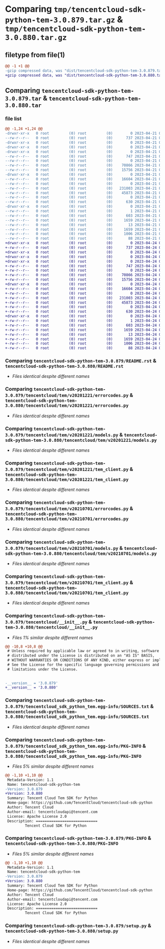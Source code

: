 # Comparing `tmp/tencentcloud-sdk-python-tem-3.0.879.tar.gz` & `tmp/tencentcloud-sdk-python-tem-3.0.880.tar.gz`

## filetype from file(1)

```diff
@@ -1 +1 @@
-gzip compressed data, was "dist/tencentcloud-sdk-python-tem-3.0.879.tar", last modified: Fri Apr 21 01:02:54 2023, max compression
+gzip compressed data, was "dist/tencentcloud-sdk-python-tem-3.0.880.tar", last modified: Mon Apr 24 03:39:32 2023, max compression
```

## Comparing `tencentcloud-sdk-python-tem-3.0.879.tar` & `tencentcloud-sdk-python-tem-3.0.880.tar`

### file list

```diff
@@ -1,24 +1,24 @@
-drwxr-xr-x   0 root         (0) root         (0)        0 2023-04-21 01:02:54.000000 tencentcloud-sdk-python-tem-3.0.879/
--rw-r--r--   0 root         (0) root         (0)      737 2023-04-21 01:02:54.000000 tencentcloud-sdk-python-tem-3.0.879/README.rst
-drwxr-xr-x   0 root         (0) root         (0)        0 2023-04-21 01:02:54.000000 tencentcloud-sdk-python-tem-3.0.879/tencentcloud/
-drwxr-xr-x   0 root         (0) root         (0)        0 2023-04-21 01:02:54.000000 tencentcloud-sdk-python-tem-3.0.879/tencentcloud/tem/
-drwxr-xr-x   0 root         (0) root         (0)        0 2023-04-21 01:02:54.000000 tencentcloud-sdk-python-tem-3.0.879/tencentcloud/tem/v20201221/
--rw-r--r--   0 root         (0) root         (0)      747 2023-04-21 01:02:54.000000 tencentcloud-sdk-python-tem-3.0.879/tencentcloud/tem/v20201221/errorcodes.py
--rw-r--r--   0 root         (0) root         (0)        0 2023-04-21 01:02:54.000000 tencentcloud-sdk-python-tem-3.0.879/tencentcloud/tem/v20201221/__init__.py
--rw-r--r--   0 root         (0) root         (0)    70866 2023-04-21 01:02:54.000000 tencentcloud-sdk-python-tem-3.0.879/tencentcloud/tem/v20201221/models.py
--rw-r--r--   0 root         (0) root         (0)    15756 2023-04-21 01:02:54.000000 tencentcloud-sdk-python-tem-3.0.879/tencentcloud/tem/v20201221/tem_client.py
-drwxr-xr-x   0 root         (0) root         (0)        0 2023-04-21 01:02:54.000000 tencentcloud-sdk-python-tem-3.0.879/tencentcloud/tem/v20210701/
--rw-r--r--   0 root         (0) root         (0)    16604 2023-04-21 01:02:54.000000 tencentcloud-sdk-python-tem-3.0.879/tencentcloud/tem/v20210701/errorcodes.py
--rw-r--r--   0 root         (0) root         (0)        0 2023-04-21 01:02:54.000000 tencentcloud-sdk-python-tem-3.0.879/tencentcloud/tem/v20210701/__init__.py
--rw-r--r--   0 root         (0) root         (0)   231003 2023-04-21 01:02:54.000000 tencentcloud-sdk-python-tem-3.0.879/tencentcloud/tem/v20210701/models.py
--rw-r--r--   0 root         (0) root         (0)    45873 2023-04-21 01:02:54.000000 tencentcloud-sdk-python-tem-3.0.879/tencentcloud/tem/v20210701/tem_client.py
--rw-r--r--   0 root         (0) root         (0)        0 2023-04-21 01:02:54.000000 tencentcloud-sdk-python-tem-3.0.879/tencentcloud/tem/__init__.py
--rw-r--r--   0 root         (0) root         (0)      630 2023-04-21 01:02:54.000000 tencentcloud-sdk-python-tem-3.0.879/tencentcloud/__init__.py
-drwxr-xr-x   0 root         (0) root         (0)        0 2023-04-21 01:02:54.000000 tencentcloud-sdk-python-tem-3.0.879/tencentcloud_sdk_python_tem.egg-info/
--rw-r--r--   0 root         (0) root         (0)        1 2023-04-21 01:02:54.000000 tencentcloud-sdk-python-tem-3.0.879/tencentcloud_sdk_python_tem.egg-info/dependency_links.txt
--rw-r--r--   0 root         (0) root         (0)      603 2023-04-21 01:02:54.000000 tencentcloud-sdk-python-tem-3.0.879/tencentcloud_sdk_python_tem.egg-info/SOURCES.txt
--rw-r--r--   0 root         (0) root         (0)     1659 2023-04-21 01:02:54.000000 tencentcloud-sdk-python-tem-3.0.879/tencentcloud_sdk_python_tem.egg-info/PKG-INFO
--rw-r--r--   0 root         (0) root         (0)       13 2023-04-21 01:02:54.000000 tencentcloud-sdk-python-tem-3.0.879/tencentcloud_sdk_python_tem.egg-info/top_level.txt
--rw-r--r--   0 root         (0) root         (0)     1659 2023-04-21 01:02:54.000000 tencentcloud-sdk-python-tem-3.0.879/PKG-INFO
--rw-r--r--   0 root         (0) root         (0)     1006 2023-04-21 01:02:54.000000 tencentcloud-sdk-python-tem-3.0.879/setup.py
--rw-r--r--   0 root         (0) root         (0)       88 2023-04-21 01:02:54.000000 tencentcloud-sdk-python-tem-3.0.879/setup.cfg
+drwxr-xr-x   0 root         (0) root         (0)        0 2023-04-24 03:39:32.000000 tencentcloud-sdk-python-tem-3.0.880/
+-rw-r--r--   0 root         (0) root         (0)      737 2023-04-24 03:39:32.000000 tencentcloud-sdk-python-tem-3.0.880/README.rst
+drwxr-xr-x   0 root         (0) root         (0)        0 2023-04-24 03:39:32.000000 tencentcloud-sdk-python-tem-3.0.880/tencentcloud/
+drwxr-xr-x   0 root         (0) root         (0)        0 2023-04-24 03:39:32.000000 tencentcloud-sdk-python-tem-3.0.880/tencentcloud/tem/
+drwxr-xr-x   0 root         (0) root         (0)        0 2023-04-24 03:39:32.000000 tencentcloud-sdk-python-tem-3.0.880/tencentcloud/tem/v20201221/
+-rw-r--r--   0 root         (0) root         (0)      747 2023-04-24 03:39:32.000000 tencentcloud-sdk-python-tem-3.0.880/tencentcloud/tem/v20201221/errorcodes.py
+-rw-r--r--   0 root         (0) root         (0)        0 2023-04-24 03:39:32.000000 tencentcloud-sdk-python-tem-3.0.880/tencentcloud/tem/v20201221/__init__.py
+-rw-r--r--   0 root         (0) root         (0)    70866 2023-04-24 03:39:32.000000 tencentcloud-sdk-python-tem-3.0.880/tencentcloud/tem/v20201221/models.py
+-rw-r--r--   0 root         (0) root         (0)    15756 2023-04-24 03:39:32.000000 tencentcloud-sdk-python-tem-3.0.880/tencentcloud/tem/v20201221/tem_client.py
+drwxr-xr-x   0 root         (0) root         (0)        0 2023-04-24 03:39:32.000000 tencentcloud-sdk-python-tem-3.0.880/tencentcloud/tem/v20210701/
+-rw-r--r--   0 root         (0) root         (0)    16604 2023-04-24 03:39:32.000000 tencentcloud-sdk-python-tem-3.0.880/tencentcloud/tem/v20210701/errorcodes.py
+-rw-r--r--   0 root         (0) root         (0)        0 2023-04-24 03:39:32.000000 tencentcloud-sdk-python-tem-3.0.880/tencentcloud/tem/v20210701/__init__.py
+-rw-r--r--   0 root         (0) root         (0)   231003 2023-04-24 03:39:32.000000 tencentcloud-sdk-python-tem-3.0.880/tencentcloud/tem/v20210701/models.py
+-rw-r--r--   0 root         (0) root         (0)    45873 2023-04-24 03:39:32.000000 tencentcloud-sdk-python-tem-3.0.880/tencentcloud/tem/v20210701/tem_client.py
+-rw-r--r--   0 root         (0) root         (0)        0 2023-04-24 03:39:32.000000 tencentcloud-sdk-python-tem-3.0.880/tencentcloud/tem/__init__.py
+-rw-r--r--   0 root         (0) root         (0)      630 2023-04-24 03:39:32.000000 tencentcloud-sdk-python-tem-3.0.880/tencentcloud/__init__.py
+drwxr-xr-x   0 root         (0) root         (0)        0 2023-04-24 03:39:32.000000 tencentcloud-sdk-python-tem-3.0.880/tencentcloud_sdk_python_tem.egg-info/
+-rw-r--r--   0 root         (0) root         (0)        1 2023-04-24 03:39:32.000000 tencentcloud-sdk-python-tem-3.0.880/tencentcloud_sdk_python_tem.egg-info/dependency_links.txt
+-rw-r--r--   0 root         (0) root         (0)      603 2023-04-24 03:39:32.000000 tencentcloud-sdk-python-tem-3.0.880/tencentcloud_sdk_python_tem.egg-info/SOURCES.txt
+-rw-r--r--   0 root         (0) root         (0)     1659 2023-04-24 03:39:32.000000 tencentcloud-sdk-python-tem-3.0.880/tencentcloud_sdk_python_tem.egg-info/PKG-INFO
+-rw-r--r--   0 root         (0) root         (0)       13 2023-04-24 03:39:32.000000 tencentcloud-sdk-python-tem-3.0.880/tencentcloud_sdk_python_tem.egg-info/top_level.txt
+-rw-r--r--   0 root         (0) root         (0)     1659 2023-04-24 03:39:32.000000 tencentcloud-sdk-python-tem-3.0.880/PKG-INFO
+-rw-r--r--   0 root         (0) root         (0)     1006 2023-04-24 03:39:32.000000 tencentcloud-sdk-python-tem-3.0.880/setup.py
+-rw-r--r--   0 root         (0) root         (0)       88 2023-04-24 03:39:32.000000 tencentcloud-sdk-python-tem-3.0.880/setup.cfg
```

### Comparing `tencentcloud-sdk-python-tem-3.0.879/README.rst` & `tencentcloud-sdk-python-tem-3.0.880/README.rst`

 * *Files identical despite different names*

### Comparing `tencentcloud-sdk-python-tem-3.0.879/tencentcloud/tem/v20201221/errorcodes.py` & `tencentcloud-sdk-python-tem-3.0.880/tencentcloud/tem/v20201221/errorcodes.py`

 * *Files identical despite different names*

### Comparing `tencentcloud-sdk-python-tem-3.0.879/tencentcloud/tem/v20201221/models.py` & `tencentcloud-sdk-python-tem-3.0.880/tencentcloud/tem/v20201221/models.py`

 * *Files identical despite different names*

### Comparing `tencentcloud-sdk-python-tem-3.0.879/tencentcloud/tem/v20201221/tem_client.py` & `tencentcloud-sdk-python-tem-3.0.880/tencentcloud/tem/v20201221/tem_client.py`

 * *Files identical despite different names*

### Comparing `tencentcloud-sdk-python-tem-3.0.879/tencentcloud/tem/v20210701/errorcodes.py` & `tencentcloud-sdk-python-tem-3.0.880/tencentcloud/tem/v20210701/errorcodes.py`

 * *Files identical despite different names*

### Comparing `tencentcloud-sdk-python-tem-3.0.879/tencentcloud/tem/v20210701/models.py` & `tencentcloud-sdk-python-tem-3.0.880/tencentcloud/tem/v20210701/models.py`

 * *Files identical despite different names*

### Comparing `tencentcloud-sdk-python-tem-3.0.879/tencentcloud/tem/v20210701/tem_client.py` & `tencentcloud-sdk-python-tem-3.0.880/tencentcloud/tem/v20210701/tem_client.py`

 * *Files identical despite different names*

### Comparing `tencentcloud-sdk-python-tem-3.0.879/tencentcloud/__init__.py` & `tencentcloud-sdk-python-tem-3.0.880/tencentcloud/__init__.py`

 * *Files 1% similar despite different names*

```diff
@@ -10,8 +10,8 @@
 # Unless required by applicable law or agreed to in writing, software
 # distributed under the License is distributed on an "AS IS" BASIS,
 # WITHOUT WARRANTIES OR CONDITIONS OF ANY KIND, either express or implied.
 # See the License for the specific language governing permissions and
 # limitations under the License.
 
 
-__version__ = '3.0.879'
+__version__ = '3.0.880'
```

### Comparing `tencentcloud-sdk-python-tem-3.0.879/tencentcloud_sdk_python_tem.egg-info/SOURCES.txt` & `tencentcloud-sdk-python-tem-3.0.880/tencentcloud_sdk_python_tem.egg-info/SOURCES.txt`

 * *Files identical despite different names*

### Comparing `tencentcloud-sdk-python-tem-3.0.879/tencentcloud_sdk_python_tem.egg-info/PKG-INFO` & `tencentcloud-sdk-python-tem-3.0.880/tencentcloud_sdk_python_tem.egg-info/PKG-INFO`

 * *Files 5% similar despite different names*

```diff
@@ -1,10 +1,10 @@
 Metadata-Version: 1.1
 Name: tencentcloud-sdk-python-tem
-Version: 3.0.879
+Version: 3.0.880
 Summary: Tencent Cloud Tem SDK for Python
 Home-page: https://github.com/TencentCloud/tencentcloud-sdk-python
 Author: Tencent Cloud
 Author-email: tencentcloudapi@tencent.com
 License: Apache License 2.0
 Description: ============================
         Tencent Cloud SDK for Python
```

### Comparing `tencentcloud-sdk-python-tem-3.0.879/PKG-INFO` & `tencentcloud-sdk-python-tem-3.0.880/PKG-INFO`

 * *Files 5% similar despite different names*

```diff
@@ -1,10 +1,10 @@
 Metadata-Version: 1.1
 Name: tencentcloud-sdk-python-tem
-Version: 3.0.879
+Version: 3.0.880
 Summary: Tencent Cloud Tem SDK for Python
 Home-page: https://github.com/TencentCloud/tencentcloud-sdk-python
 Author: Tencent Cloud
 Author-email: tencentcloudapi@tencent.com
 License: Apache License 2.0
 Description: ============================
         Tencent Cloud SDK for Python
```

### Comparing `tencentcloud-sdk-python-tem-3.0.879/setup.py` & `tencentcloud-sdk-python-tem-3.0.880/setup.py`

 * *Files identical despite different names*

